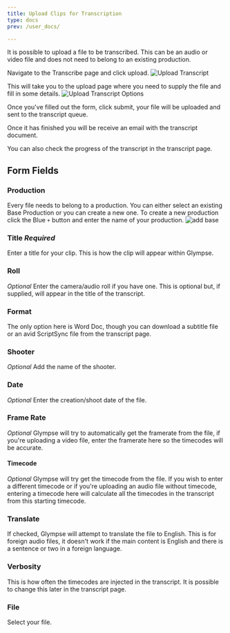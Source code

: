 ```yaml
---
title: Upload Clips for Transcription
type: docs
prev: /user_docs/

---
```


It is possible to upload a file to be transcribed. This can be an audio or video file and does not need to belong to an existing production.

Navigate to the Transcribe page and click upload. 
![Upload Transcript](/images/upload_transcript.png)

This will take you to the upload page where you need to supply the file and fill in some details.
![Upload Transcript Options](/images/transcript_upload_options.png)

Once you've filled out the form, click submit, your file will be uploaded and sent to the transcript queue. 

Once it has finished you will be receive an email with the transcript document. 

You can also check the progress of the transcript in the transcript page.

## Form Fields
### Production
Every file needs to belong to a production. You can either select an existing Base Production or you can create a new one. 
To create a new production click the Blue `+` button and enter the name of your production. 
![add base](/images/add_base.png)

### Title *Required*
Enter a title for your clip. This is how the clip will appear within Glympse. 

### Roll
*Optional* Enter the camera/audio roll if you have one. This is optional but, if supplied, will appear in the title of the transcript. 

### Format
The only option here is Word Doc, though you can download a subtitle file or an avid ScriptSync file from the transcript page.

### Shooter
*Optional* Add the name of the shooter.

### Date
*Optional* Enter the creation/shoot date of the file. 

### Frame Rate
*Optional* Glympse will try to automatically get the framerate from the file, if you're uploading a video file, enter the framerate here so the timecodes will be accurate. 

#### Timecode
*Optional* Glympse will try get the timecode from the file. If you wish to enter a different timecode or if you're uploading an audio file without timecode, entering a timecode here will calculate all the timecodes in the transcript from this starting timecode. 

### Translate
If checked, Glympse will attempt to translate the file to English. This is for foreign audio files, it doesn't work if the main content is English and there is a sentence or two in a foreign language.

### Verbosity
This is how often the timecodes are injected in the transcript. It is possible to change this later in the transcript page. 

### File
Select your file. 